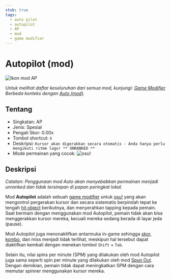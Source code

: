 ```yaml
---
stub: true
tags:
  - auto pilot
  - autopilot
  - AP
  - mod
  - game modifier
---
```


# Autopilot (mod)

![Ikon mod AP](/wiki/shared/mods/AP.png "Ikon mod Auto Pilot (AP)")

*Untuk melihat daftar keseluruhan dari semua mod, kunjungi: [Game Modifier](/wiki/Gameplay/Game_modifier)*\
*Berbeda konteks dengan [Auto (mod)](/wiki/Gameplay/Game_modifier/Auto).*

## Tentang

- Singkatan: AP
- Jenis: Spesial
- Pengali Skor: 0.00x
- Tombol shortcut: `X`
- Deskripsi: `Kursor akan digerakkan secara otomatis - Anda hanya perlu mengikuti ritme lagu! ** UNRANKED **`
- Mode permainan yang cocok: ![][osu!]

## Deskripsi

*Catatan: Penggunaan mod Auto akan menyebabkan permainan menjadi unranked dan tidak tersimpan di papan peringkat lokal.*

Mod **Autopilot** adalah sebuah [game modifier](/wiki/Gameplay/Game_modifier) untuk [osu!](/wiki/Game_mode/osu!) yang akan mengontrol pergerakan kursor dan secara sistematis berpindah tepat ke tengah [hit object](/wiki/Gameplay/Hit_object) berikutnya, dan menyerahkan tapping kepada pemain. Saat bermain dengan menggunakan mod Autopilot, pemain tidak akan bisa menggerakkan kursor mereka, kecuali mereka sedang berada di layar jeda (pause).

Mod Autopilot juga menonaktifkan antarmuka in-game sehingga [skor](/wiki/Gameplay/Score), [kombo](/wiki/Beatmapping/Combo), dan miss menjadi tidak terlihat, meskipun hal tersebut dapat diaktifkan kembali dengan menekan tombol `Shift` + `Tab`.

Selain itu, nilai spins per minute (SPM) yang dilakukan oleh mod Autopilot juga sama seperti spin per minute yang dilakukan oleh mod [Spun Out](/wiki/Gameplay/Game_modifier/Spun_Out). Dengan demikian, pemain tidak dapat meningkatkan SPM dengan cara memutar spinner menggunakan kursor mereka.

[osu!]: /wiki/shared/mode/osu.png "osu!"
